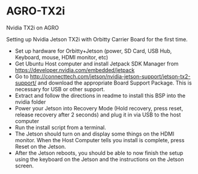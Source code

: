 # AGRO-TX2i
Nvidia TX2i on AGRO

Setting up Nvidia Jetson TX2i with Orbitty Carrier Board for the first time. 
- Set up hardware for Orbitty+Jetson (power, SD Card, USB Hub, Keyboard, mouse, HDMI monitor, etc)
- Get Ubuntu Host computer and install Jetpack SDK Manager from https://developer.nvidia.com/embedded/jetpack
- Go to http://connecttech.com/jetson/nvidia-jetson-support/jetson-tx2-support/ and download the appropriate Board Support Package. This is necessary for USB or other support. 
- Extract and follow the directions in readme to install this BSP into the nvidia folder
- Power your Jetson into Recovery Mode (Hold recovery, press reset, release recovery after 2 seconds) and plug it in via USB to the host computer
- Run the install script from a terminal. 
- The Jetson should turn on and display some things on the HDMI monitor. When the Host Computer tells you install is complete, press Reset on the Jetson. 
- After the Jetson reboots, you should be able to now finish the setup using the keyboard on the Jetson and the instructions on the Jetson screen.
